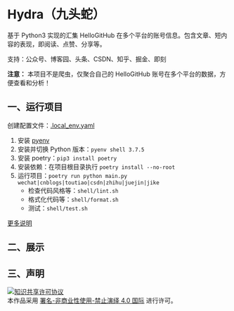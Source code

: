 # Hydra（九头蛇）

基于 Python3 实现的汇集 HelloGitHub 在多个平台的账号信息。包含文章、短内容的表现，即阅读、点赞、分享等。

支持：公众号、博客园、头条、CSDN、知乎、掘金、即刻

**注意：** 本项目不是爬虫，仅聚合自己的 HelloGitHub 账号在多个平台的数据，方便查看和分析！

## 一、运行项目

创建配置文件：[.local_env.yaml](/doc/local_env.yaml)

1. 安装 [pyenv](https://github.com/pyenv/pyenv#installation)
2. 安装并切换 Python 版本：`pyenv shell 3.7.5`
3. 安装 poetry：`pip3 install poetry`
4. 安装依赖：在项目根目录执行 `poetry install --no-root`
5. 运行项目：`poetry run python main.py wechat|cnblogs|toutiao|csdn|zhihu|juejin|jike`
    - 检查代码风格等：`shell/lint.sh`
    - 格式化代码等：`shell/format.sh`
    - 测试：`shell/test.sh`

[更多说明](/doc/install.md)

## 二、展示



## 三、声明
<a rel="license" href="https://creativecommons.org/licenses/by-nc-nd/4.0/deed.zh"><img alt="知识共享许可协议" style="border-width: 0" src="https://licensebuttons.net/l/by-nc-nd/4.0/88x31.png"></a><br>本作品采用 <a rel="license" href="https://creativecommons.org/licenses/by-nc-nd/4.0/deed.zh">署名-非商业性使用-禁止演绎 4.0 国际</a> 进行许可。
